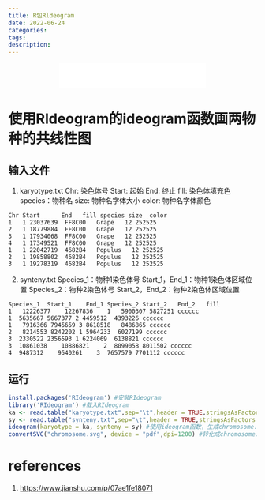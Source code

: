 ```yaml
---
title: R包Rldeogram
date: 2022-06-24
categories: 
tags: 
description: 
---
```


<div align="middle"><iframe frameborder="no" border="0" marginwidth="0" marginheight="0" width=298 height=52 src="//music.163.com/outchain/player?type=2&id=20707476&auto=1&height=32"></iframe><music URL></div>




# 使用Rldeogram的ideogram函数画两物种的共线性图
## 输入文件
1. karyotype.txt
Chr: 染色体号
Start: 起始
End: 终止
fill: 染色体填充色
species：物种名
size: 物种名字体大小
color: 物种名字体颜色

```
Chr Start      End   fill species size  color
1   1 23037639  FF8C00   Grape   12 252525
2   1 18779884  FF8C00   Grape   12 252525
3   1 17934068  FF8C00   Grape   12 252525
4   1 17349521  FF8C00   Grape   12 252525
1   1 22042719  4682B4   Populus   12 252525
2   1 19858802  4682B4   Populus   12 252525
3   1 19278319  4682B4   Populus   12 252525
```

2. synteny.txt
Species_1：物种1染色体号
Start_1，End_1：物种1染色体区域位置
Species_2：物种2染色体号
Start_2，End_2：物种2染色体区域位置


```
Species_1  Start_1    End_1 Species_2 Start_2   End_2   fill
1   12226377    12267836    1   5900307 5827251 cccccc
1  5635667 5667377 2 4459512  4393226 cccccc
1   7916366 7945659 3 8618518   8486865 cccccc
2   8214553 8242202 1 5964233  6027199 cccccc
3  2330522 2356593 1 6224069  6138821 cccccc
3  10861038    10886821    2  8099058 8011502 cccccc
4  9487312    9540261    3  7657579 7701112 cccccc
```

## 运行

```R
install.packages('RIdeogram') #安装RIdeogram
library('RIdeogram') #载入RIdeogram
ka <- read.table("karyotype.txt",sep="\t",header = TRUE,stringsAsFactors = F) #读取karyotype.txt文件
sy <- read.table("synteny.txt",sep="\t",header = TRUE,stringsAsFactors = F) #读取synteny.txt文件
ideogram(karyotype = ka, synteny = sy) #使用ideogram函数，生成chromosome.svg文件用于绘图
convertSVG("chromosome.svg", device = "pdf",dpi=1200) #转化成chromosome.pdf文件，还可选择转化的格式：tiff，png，jpg，分辨率1200。

```



# references
1. https://www.jianshu.com/p/07ae1fe18071
